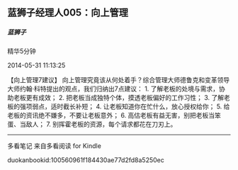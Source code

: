 ## 蓝狮子经理人005：向上管理

##### 蓝狮子

  

  精华5分钟

  

2014-05-31 11:13:25

【向上管理7建议】 向上管理究竟该从何处着手？综合管理大师德鲁克和变革领导大师约翰·科特提出的观点，我们归纳出7点建议： 1.
了解老板的处境与需求，协助老板更有成效； 2. 把老板当成独特个体，摸透老板偏好的工作习性； 3. 了解老板的强项弱点，适时截长补短； 4.
让老板知道你在忙什么，放心授权给你； 5. 给老板的资讯绝不嫌多，不要让老板意外； 6. 高估老板有益无害，别把老板当笨蛋、当敌人； 7.
别挥霍老板的资源，每个请求都花在刀刃上。

* * *

多看笔记 来自多看阅读 for Kindle

duokanbookid:100560961f184430ae77d2fd8a5250ec

